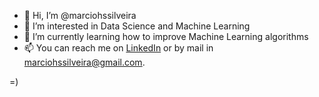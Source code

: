 - 👋 Hi, I’m @marciohssilveira
- 👀 I’m interested in Data Science and Machine Learning
- 🌱 I’m currently learning how to improve Machine Learning algorithms
- 📫 You can reach me on [LinkedIn](https://www.linkedin.com/in/marciohssilveira/?locale=en_US) or by mail in marciohssilveira@gmail.com.

=)

<!---
marciohssilveira/marciohssilveira is a ✨ special ✨ repository because its `README.md` (this file) appears on your GitHub profile.
You can click the Preview link to take a look at your changes.
--->

